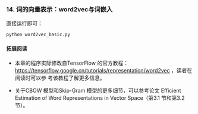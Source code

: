 ### 14. 词的向量表示：word2vec与词嵌入

直接运行即可：
```
python word2vec_basic.py
```

#### 拓展阅读

- 本章的程序实际修改自TensorFlow 的官方教程： https://tensorflow.google.cn/tutorials/representation/word2vec ，读者在阅读时可以参 考该教程了解更多信息。

- 关于CBOW 模型和Skip-Gram 模型的更多细节，可以参考论文 Efficient Estimation of Word Representations in Vector Space（第3.1 节和第3.2 节）。
